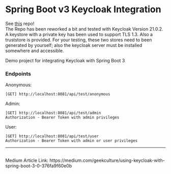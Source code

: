 # Spring Boot v3 Keycloak Integration
See [this](https://github.com/Yasas4D/springboot-v3-keycloak/tree/main) repo!  
The Repo has been reworked a bit and tested with Keycloak Version 21.0.2. A keystore with a private key has been used to support TLS 1.3. Also a truststore is provided. For your testing, these two stores need to been generated by yourself; also the keycloak server must be installed somewhere and accessible.

Demo project for integrating Keycloak with Spring Boot 3

### Endpoints
Anonymous:
```
[GET] http://localhost:8081/api/test/anonymous
```
Admin:
```
[GET] http://localhost:8081/api/test/admin
Authorization - Bearer Token with admin privileges
```
User:
```
[GET] http://localhost:8081/api/test/user
Authorization - Bearer Token with admin or user privileges
```

<hr>
<br>
Medium Article Link: https://medium.com/geekculture/using-keycloak-with-spring-boot-3-0-376fa9f60e0b
